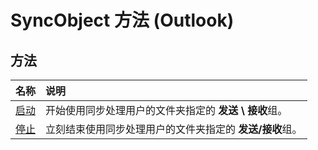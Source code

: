 
# SyncObject 方法 (Outlook)

## 方法



|**名称**|**说明**|
|:-----|:-----|
|[启动](3e826228-b8a4-42df-1757-3248acd26a2b.md)|开始使用同步处理用户的文件夹指定的 **发送 \ 接收**组。|
|[停止](ce74230f-6da7-953e-5a70-157900f4e84d.md)|立刻结束使用同步处理用户的文件夹指定的 **发送/接收**组。|
